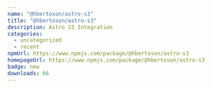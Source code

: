 ```yaml
---
name: "@hbertoson/astro-s3"
title: "@hbertoson/astro-s3"
description: Astro S3 Integration
categories:
  - uncategorized
  - recent
npmUrl: https://www.npmjs.com/package/@hbertoson/astro-s3
homepageUrl: https://www.npmjs.com/package/@hbertoson/astro-s3
badge: new
downloads: 66
---
```

